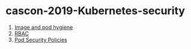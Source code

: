# cascon-2019-Kubernetes-security

1. [Image and pod hygiene](./k8s/image-and-pod-hygiene)
1. [RBAC](./k8s/rbac)
1. [Pod Security Policies](./k8s/pod-security-policies)